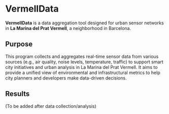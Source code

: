 # VermellData

**VermellData** is a data aggregation tool designed for urban sensor networks in **La Marina del Prat Vermell**, a neighborhood in Barcelona.

## Purpose

This program collects and aggregates real-time sensor data from various sources (e.g., air quality, noise levels, temperature, traffic) to support smart city initiatives and urban analysis in La Marina del Prat Vermell. It aims to provide a unified view of environmental and infrastructural metrics to help city planners and developers make data-driven decisions.

## Results

(To be added after data collection/analysis)
